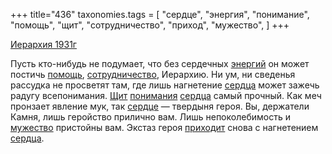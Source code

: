 +++
title="436"
taxonomies.tags = [
 "сердце",
 "энергия",
 "понимание",
 "помощь",
 "щит",
 "сотрудничество",
 "приход",
 "мужество",
]
+++

[Иерархия 1931г](/agni/1931)

Пусть кто-нибудь не подумает, что без сердечных [энергий](/tags/энергия) он может постичь [помощь](/tags/помощь), [сотрудничество](/tags/сотрудничество), Иерархию. Ни ум, ни сведенья рассудка не просветят там, где лишь нагнетение [сердца](/tags/[сердце](/tags/сердце)) может зажечь радугу всепонимания. [Щит](/tags/щит) [понимания](/tags/понимание) [сердца](/tags/[сердце](/tags/сердце)) самый прочный. Как меч пронзает явление мук, так [сердце](/tags/сердце) — твердыня героя. Вы, держатели Камня, лишь геройство прилично вам. Лишь непоколебимость и [мужество](/tags/мужество) пристойны вам. Экстаз героя [приходит](/tags/приход) снова с нагнетением [сердца](/tags/[сердце](/tags/сердце)).   


